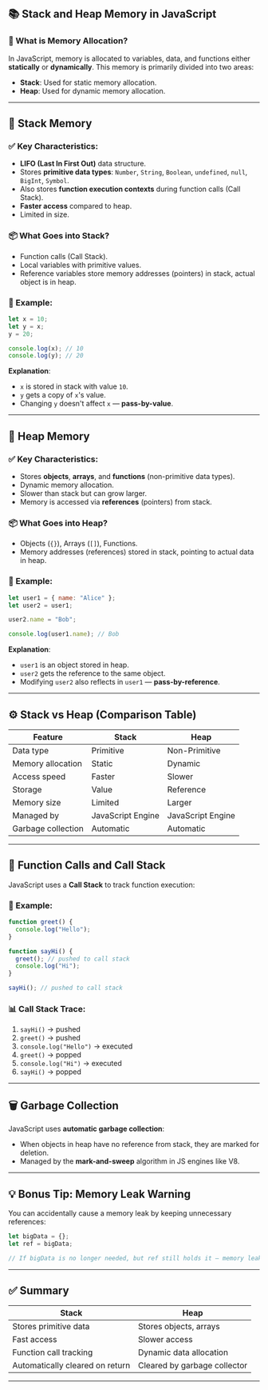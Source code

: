 
## 📚 Stack and Heap Memory in JavaScript

### 🔹 What is Memory Allocation?
In JavaScript, memory is allocated to variables, data, and functions either **statically** or **dynamically**. This memory is primarily divided into two areas:
- **Stack**: Used for static memory allocation.
- **Heap**: Used for dynamic memory allocation.

---

## 🧱 Stack Memory

### ✅ Key Characteristics:
- **LIFO (Last In First Out)** data structure.
- Stores **primitive data types**: `Number`, `String`, `Boolean`, `undefined`, `null`, `BigInt`, `Symbol`.
- Also stores **function execution contexts** during function calls (Call Stack).
- **Faster access** compared to heap.
- Limited in size.

### 📦 What Goes into Stack?
- Function calls (Call Stack).
- Local variables with primitive values.
- Reference variables store memory addresses (pointers) in stack, actual object is in heap.

### 📌 Example:

```js
let x = 10;
let y = x;
y = 20;

console.log(x); // 10
console.log(y); // 20
```

**Explanation**:
- `x` is stored in stack with value `10`.
- `y` gets a copy of `x`'s value.
- Changing `y` doesn't affect `x` — **pass-by-value**.

---

## 🧠 Heap Memory

### ✅ Key Characteristics:
- Stores **objects**, **arrays**, and **functions** (non-primitive data types).
- Dynamic memory allocation.
- Slower than stack but can grow larger.
- Memory is accessed via **references** (pointers) from stack.

### 📦 What Goes into Heap?
- Objects (`{}`), Arrays (`[]`), Functions.
- Memory addresses (references) stored in stack, pointing to actual data in heap.

### 📌 Example:

```js
let user1 = { name: "Alice" };
let user2 = user1;

user2.name = "Bob";

console.log(user1.name); // Bob
```

**Explanation**:
- `user1` is an object stored in heap.
- `user2` gets the reference to the same object.
- Modifying `user2` also reflects in `user1` — **pass-by-reference**.

---

## ⚙️ Stack vs Heap (Comparison Table)

| Feature                | Stack                          | Heap                            |
|------------------------|--------------------------------|----------------------------------|
| Data type              | Primitive                      | Non-Primitive                    |
| Memory allocation      | Static                         | Dynamic                          |
| Access speed           | Faster                         | Slower                           |
| Storage                | Value                          | Reference                        |
| Memory size            | Limited                        | Larger                           |
| Managed by             | JavaScript Engine              | JavaScript Engine                |
| Garbage collection     | Automatic                      | Automatic                        |

---

## 🧵 Function Calls and Call Stack

JavaScript uses a **Call Stack** to track function execution:

### 📌 Example:

```js
function greet() {
  console.log("Hello");
}

function sayHi() {
  greet(); // pushed to call stack
  console.log("Hi");
}

sayHi(); // pushed to call stack
```

### 📊 Call Stack Trace:

1. `sayHi()` → pushed
2. `greet()` → pushed
3. `console.log("Hello")` → executed
4. `greet()` → popped
5. `console.log("Hi")` → executed
6. `sayHi()` → popped

---

## 🗑️ Garbage Collection

JavaScript uses **automatic garbage collection**:
- When objects in heap have no reference from stack, they are marked for deletion.
- Managed by the **mark-and-sweep** algorithm in JS engines like V8.

---

## 💡 Bonus Tip: Memory Leak Warning

You can accidentally cause a memory leak by keeping unnecessary references:

```js
let bigData = {};
let ref = bigData;

// If bigData is no longer needed, but ref still holds it — memory leak!
```

---

## ✅ Summary

| Stack                      | Heap                        |
|---------------------------|-----------------------------|
| Stores primitive data      | Stores objects, arrays      |
| Fast access                | Slower access               |
| Function call tracking     | Dynamic data allocation     |
| Automatically cleared on return | Cleared by garbage collector |

---